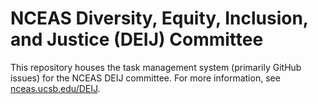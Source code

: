 # NCEAS Diversity, Equity, Inclusion, and Justice (DEIJ) Committee

This repository houses the task management system (primarily GitHub issues) for the NCEAS DEIJ committee. For more information, see [nceas.ucsb.edu/DEIJ](https://www.nceas.ucsb.edu/DEIJ).
